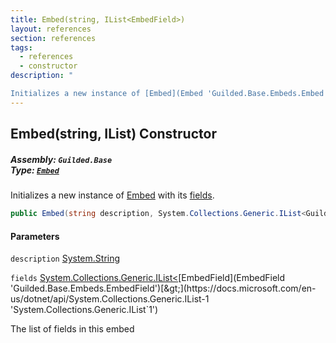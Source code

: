 ```yaml
---
title: Embed(string, IList<EmbedField>)
layout: references
section: references
tags:
  - references
  - constructor
description: "

Initializes a new instance of [Embed](Embed 'Guilded.Base.Embeds.Embed') with its [fields](Embed.Embed(string,IList_EmbedField_)#Guilded.Base.Embeds.Embed.Embed(string,System.Collections.Generic.IList_Guilded.Base.Embeds.EmbedField_).fields 'Guilded.Base.Embeds.Embed.Embed(string, System.Collections.Generic.IList<Guilded.Base.Embeds.EmbedField>).fields')."
---
```


## Embed(string, IList<EmbedField>) Constructor
##### **Assembly:** `Guilded.Base`<br/>**Type:** [`Embed`](Embed 'Guilded.Base.Embeds.Embed')

Initializes a new instance of [Embed](Embed 'Guilded.Base.Embeds.Embed') with its [fields](Embed.Embed(string,IList_EmbedField_)#Guilded.Base.Embeds.Embed.Embed(string,System.Collections.Generic.IList_Guilded.Base.Embeds.EmbedField_).fields 'Guilded.Base.Embeds.Embed.Embed(string, System.Collections.Generic.IList<Guilded.Base.Embeds.EmbedField>).fields').

```csharp
public Embed(string description, System.Collections.Generic.IList<Guilded.Base.Embeds.EmbedField> fields);
```
#### Parameters

<a name='Guilded.Base.Embeds.Embed.Embed(string,System.Collections.Generic.IList_Guilded.Base.Embeds.EmbedField_).description'></a>

`description` [System.String](https://docs.microsoft.com/en-us/dotnet/api/System.String 'System.String')

<a name='Guilded.Base.Embeds.Embed.Embed(string,System.Collections.Generic.IList_Guilded.Base.Embeds.EmbedField_).fields'></a>

`fields` [System.Collections.Generic.IList&lt;](https://docs.microsoft.com/en-us/dotnet/api/System.Collections.Generic.IList-1 'System.Collections.Generic.IList`1')[EmbedField](EmbedField 'Guilded.Base.Embeds.EmbedField')[&gt;](https://docs.microsoft.com/en-us/dotnet/api/System.Collections.Generic.IList-1 'System.Collections.Generic.IList`1')

The list of fields in this embed
